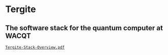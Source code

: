 # Tergite

## The software stack for the quantum computer at WACQT

[`Tergite-Stack-Overview.pdf`](qas24-tergite-overview.pdf)
